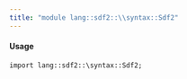 ```yaml
---
title: "module lang::sdf2::\\syntax::Sdf2"
---
```


#### Usage

`import lang::sdf2::\syntax::Sdf2;`

